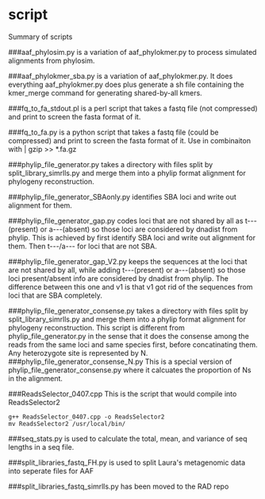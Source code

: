 script
======

Summary of scripts

###aaf_phylosim.py 
is a variation of aaf_phylokmer.py to process simulated alignments from phylosim.

###aaf_phylokmer_sba.py 
is a variation of aaf_phylokmer.py. It does everything aaf_phylokmer.py does plus generate a sh file containing the kmer_merge command for generating shared-by-all kmers.

###fq_to_fa_stdout.pl
is a perl script that takes a fastq file (not compressed) and print to screen the fasta format of it.

###fq_to_fa.py
is a python script that takes a fastq file (could be compressed) and print to screen the fasta format of it. Use in combinaiton with | gzip >> *.fa.gz

###phylip_file_generator.py
takes a directory with files split by split_library_simrlls.py and merge them into a phylip format alignment for phylogeny reconstruction.

###phylip_file_generator_SBAonly.py
identifies SBA loci and write out alignment for them. 

###phylip_file_generator_gap.py
codes loci that are not shared by all as t---(present) or a---(absent) so those loci are considered by dnadist from phylip.
This is achieved by first identify SBA loci and write out alignment for them. Then t---/a--- for loci that are not SBA.

###phylip_file_generator_gap_V2.py
keeps the sequences at the loci that are not shared by all, while adding t---(present) or a---(absent) so those loci present/absent info are considered by dnadist from phylip.
The difference between this one and v1 is that v1 got rid of the sequences from loci that are SBA completely.

###phylip_file_generator_consense.py
takes a directory with files split by split_library_simrlls.py and merge them into a phylip format alignment for phylogeny reconstruction.
  This script is different from phylip_file_generator.py in the sense that it does the consense among the reads from the same loci and same species first, before concatinating them. Any heterozygote site is represented by N.
###phylip_file_generator_consense_N.py
This is a special version of phylip_file_generator_consense.py where it calcuates the proportion of Ns in the alignment.

###ReadsSelector_0407.cpp
This is the script that would compile into ReadsSelector2

	g++ ReadsSelector_0407.cpp -o ReadsSelector2
	mv ReadsSelector2 /usr/local/bin/


###seq_stats.py
is used to calculate the total, mean, and variance of seq lengths in a seq file.

###split_libraries_fastq_FH.py
is used to split Laura's metagenomic data into seperate files for AAF

###split_libraries_fastq_simrlls.py
has been moved to the RAD repo